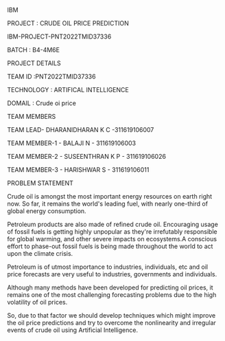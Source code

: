 IBM


PROJECT : CRUDE OIL PRICE PREDICTION

IBM-PROJECT-PNT2022TMID37336

BATCH : B4-4M6E

PROJECT DETAILS

TEAM ID :PNT2022TMID37336

TECHNOLOGY : ARTIFICAL INTELLIGENCE

DOMAIL : Crude oi price

TEAM MEMBERS

TEAM LEAD- DHARANIDHARAN K C -311619106007

TEAM MEMBER-1 - BALAJI N - 311619106003

TEAM MEMBER-2 - SUSEENTHRAN K P - 311619106026

TEAM MEMBER-3 - HARISHWAR S - 311619106011

PROBLEM STATEMENT  

Crude oil is amongst the most important energy resources on earth right now. So far, it remains the world's leading fuel, with nearly one-third of global energy consumption. 

Petroleum products are also made of refined crude oil. Encouraging usage of fossil fuels is getting highly unpopular as they're irrefutably responsible for global warming, and other severe impacts on ecosystems.A conscious effort to phase-out fossil fuels is being made throughout the world to act upon the climate crisis. 

Petroleum is of utmost importance to industries, individuals, etc and oil price forecasts are very useful to industries, governments and individuals. 

Although many methods have been developed for predicting oil prices, it remains one of the most challenging forecasting problems due to the high volatility of oil prices.

So, due to that factor we should develop techniques which might improve the oil price predictions and try to overcome the nonlinearity and irregular events of crude oil using Artificial Intelligence.







